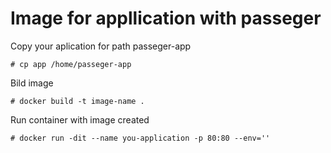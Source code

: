 # Image for appllication with passeger

Copy your aplication for path passeger-app
```code 
# cp app /home/passeger-app
```

Bild image
```code
# docker build -t image-name .
```

Run container with image created
```code
# docker run -dit --name you-application -p 80:80 --env=''
```
